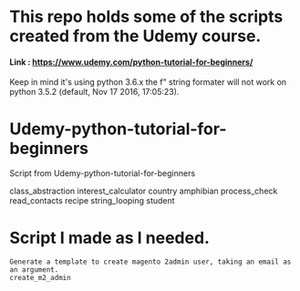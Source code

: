 # This repo holds some of the scripts created from the Udemy course.
#### Link : https://www.udemy.com/python-tutorial-for-beginners/
Keep in mind it's using python 3.6.x the f" string formater will not work on python 3.5.2 (default, Nov 17 2016, 17:05:23).

# Udemy-python-tutorial-for-beginners
Script from Udemy-python-tutorial-for-beginners

class_abstraction
interest_calculator
country 
amphibian
process_check
read_contacts
recipe
string_looping
student

# Script I made as I needed.
    Generate a template to create magento 2admin user, taking an email as an argument.
    create_m2_admin
